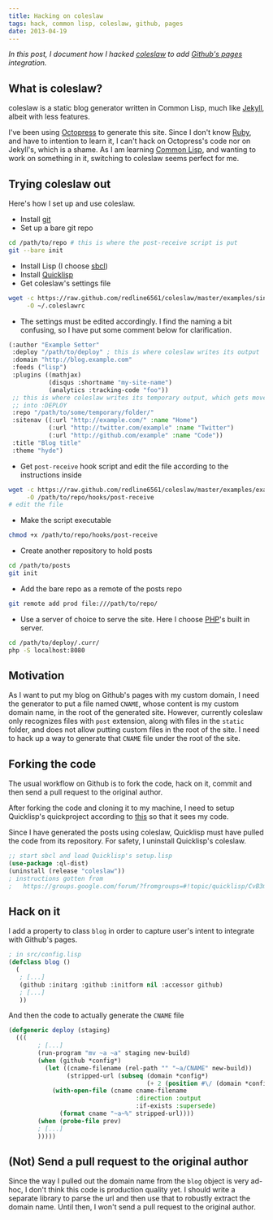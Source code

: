 ```yaml
---
title: Hacking on coleslaw
tags: hack, common lisp, coleslaw, github, pages
date: 2013-04-19
---
```

_In this post, I document how I hacked [coleslaw](https://github.com/redline6561/coleslaw) to add [Github's pages](http://pages.github.com/) integration._

## What is coleslaw? ##
coleslaw is a static blog generator written in Common Lisp, much like [Jekyll](http://jekyllrb.com/), albeit with less features.

I've been using [Octopress](http://octopress.org/) to generate this site. Since I don't know [Ruby](http://ruby-lang.org/), and have to intention to learn it, I can't hack on Octopress's code nor on Jekyll's, which is a shame. As I am learning [Common Lisp](http://http://en.wikipedia.org/wiki/Common_Lisp/), and wanting to work on something in it, switching to coleslaw seems perfect for me.

## Trying coleslaw out ##
Here's how I set up and use coleslaw.

* Install [git](http://git-scm.com/)
* Set up a bare git repo

```bash
cd /path/to/repo # this is where the post-receive script is put
git --bare init
```

* Install Lisp (I choose [sbcl](http://sbcl.org/))
* Install [Quicklisp](http://quicklisp.org/)
* Get coleslaw's settings file

```bash
wget -c https://raw.github.com/redline6561/coleslaw/master/examples/single-site.coleslawrc \
     -O ~/.coleslawrc
```

* The settings must be edited accordingly. I find the naming a bit confusing, so I have put some comment below for clarification.

```commonlisp
(:author "Example Setter"
 :deploy "/path/to/deploy" ; this is where coleslaw writes its output
 :domain "http://blog.example.com"
 :feeds ("lisp")
 :plugins ((mathjax)
           (disqus :shortname "my-site-name")
           (analytics :tracking-code "foo"))
 ;; this is where coleslaw writes its temporary output, which gets moved
 ;; into :DEPLOY
 :repo "/path/to/some/temporary/folder/"
 :sitenav ((:url "http://example.com/" :name "Home")
           (:url "http://twitter.com/example" :name "Twitter")
           (:url "http://github.com/example" :name "Code"))
 :title "Blog title"
 :theme "hyde")
```

* Get `post-receive` hook script and edit the file according to the instructions inside

```bash
wget -c https://raw.github.com/redline6561/coleslaw/master/examples/example.post-receive \
     -O /path/to/repo/hooks/post-receive
# edit the file
```

* Make the script executable

```bash
chmod +x /path/to/repo/hooks/post-receive
```

* Create another repository to hold posts

```bash
cd /path/to/posts
git init
```

* Add the bare repo as a remote of the posts repo

```bash
git remote add prod file:///path/to/repo/
```

* Use a server of choice to serve the site. Here I choose [PHP](http://php.net/)'s built in server.

```bash
cd /path/to/deploy/.curr/
php -S localhost:8080
```

## Motivation ##
As I want to put my blog on Github's pages with my custom domain, I need the generator to put a file named `CNAME`, whose content is my custom domain name, in the root of the generated site. However, currently coleslaw only recognizes files with `post` extension, along with files in the `static` folder, and does not allow putting custom files in the root of the site. I need to hack up a way to generate that `CNAME` file under the root of the site.

## Forking the code ##
The usual workflow on Github is to fork the code, hack on it, commit and then send a pull request to the original author.

After forking the code and cloning it to my machine, I need to setup Quicklisp's quickproject according to [this](http://xach.livejournal.com/278047.html) so that it sees my code.

Since I have generated the posts using coleslaw, Quicklisp must have pulled the code from its repository. For safety, I uninstall Quicklisp's coleslaw.

```commonlisp
;; start sbcl and load Quicklisp's setup.lisp
(use-package :ql-dist)
(uninstall (release "coleslaw"))
; instructions gotten from
;   https://groups.google.com/forum/?fromgroups=#!topic/quicklisp/CvB3mwsL7l4
```

## Hack on it ##
I add a property to class `blog` in order to capture user's intent to integrate with Github's pages.

```commonlisp
; in src/config.lisp
(defclass blog ()
  (
   ; [...]
   (github :initarg :github :initform nil :accessor github)
   ; [...]
   ))
```

And then the code to actually generate the `CNAME` file

```commonlisp
(defgeneric deploy (staging)
  (((
        ; [...]
        (run-program "mv ~a ~a" staging new-build)
        (when (github *config*)
          (let ((cname-filename (rel-path "" "~a/CNAME" new-build))
                (stripped-url (subseq (domain *config*)
                                      (+ 2 (position #\/ (domain *config*))))))
            (with-open-file (cname cname-filename
                                   :direction :output
                                   :if-exists :supersede)
              (format cname "~a~%" stripped-url))))
        (when (probe-file prev)
        ; [...]
        )))))
```

## (Not) Send a pull request to the original author ##
Since the way I pulled out the domain name from the `blog` object is very ad-hoc, I don't think this code is production quality yet. I should write a separate library to parse the url and then use that to robustly extract the domain name. Until then, I won't send a pull request to the original author.
